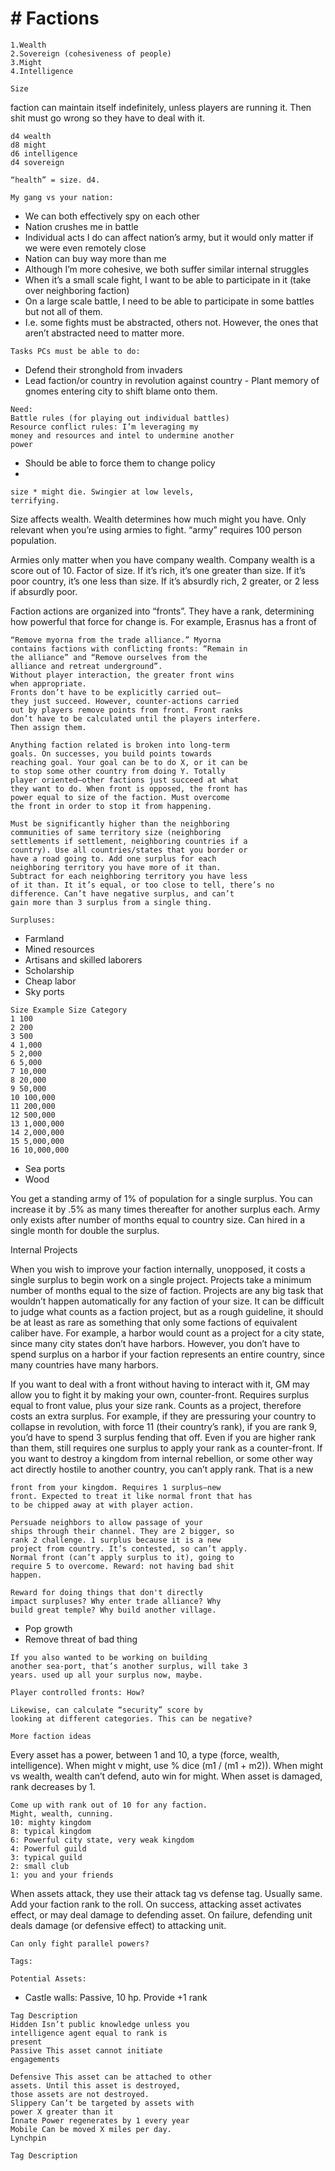 # # Factions

```
1.Wealth
2.Sovereign (cohesiveness of people)
3.Might
4.Intelligence
```

```
Size
```

faction can maintain itself indefinitely, unless
players are running it. Then shit must go wrong so
they have to deal with it.

```
d4 wealth
d8 might
d6 intelligence
d4 sovereign
```

```
“health” = size. d4.
```

```
My gang vs your nation:
```

- We can both effectively spy on each other
- Nation crushes me in battle
- Individual acts I do can affect nation’s army,
  but it would only matter if we were even
  remotely close
- Nation can buy way more than me
- Although I’m more cohesive, we both suffer
  similar internal struggles
- When it’s a small scale fight, I want to be
  able to participate in it (take over neighboring
  faction)
- On a large scale battle, I need to be able to
  participate in some battles but not all of them.
- I.e. some fights must be abstracted, others
  not. However, the ones that aren’t abstracted
  need to matter more.

```
Tasks PCs must be able to do:
```

- Defend their stronghold from invaders
- Lead faction/or country in revolution against
  country - Plant memory of gnomes entering
  city to shift blame onto them.

```
Need:
Battle rules (for playing out individual battles)
Resource conflict rules: I’m leveraging my
money and resources and intel to undermine another
power
```

- Should be able to force them to change
  policy
-

```
size * might die. Swingier at low levels,
terrifying.
```

Size affects wealth. Wealth determines how
much might you have. Only relevant when you’re
using armies to fight. “army” requires 100 person
population.

Armies only matter when you have company
wealth. Company wealth is a score out of 10. Factor
of size. If it’s rich, it’s one greater than size. If it’s
poor country, it’s one less than size. If it’s absurdly
rich, 2 greater, or 2 less if absurdly poor.

Faction actions are organized into “fronts”. They
have a rank, determining how powerful that force for
change is. For example, Erasnus has a front of

```
“Remove myorna from the trade alliance.” Myorna
contains factions with conflicting fronts: “Remain in
the alliance” and “Remove ourselves from the
alliance and retreat underground”.
Without player interaction, the greater front wins
when appropriate.
Fronts don’t have to be explicitly carried out—
they just succeed. However, counter-actions carried
out by players remove points from front. Front ranks
don’t have to be calculated until the players interfere.
Then assign them.
```

```
Anything faction related is broken into long-term
goals. On successes, you build points towards
reaching goal. Your goal can be to do X, or it can be
to stop some other country from doing Y. Totally
player oriented—other factions just succeed at what
they want to do. When front is opposed, the front has
power equal to size of the faction. Must overcome
the front in order to stop it from happening.
```

```
Must be significantly higher than the neighboring
communities of same territory size (neighboring
settlements if settlement, neighboring countries if a
country). Use all countries/states that you border or
have a road going to. Add one surplus for each
neighboring territory you have more of it than.
Subtract for each neighboring territory you have less
of it than. It it’s equal, or too close to tell, there’s no
difference. Can’t have negative surplus, and can’t
gain more than 3 surplus from a single thing.
```

```
Surpluses:
```

- Farmland
- Mined resources
- Artisans and skilled laborers
- Scholarship
- Cheap labor
- Sky ports

```
Size Example Size Category
1 100
2 200
3 500
4 1,000
5 2,000
6 5,000
7 10,000
8 20,000
9 50,000
10 100,000
11 200,000
12 500,000
13 1,000,000
14 2,000,000
15 5,000,000
16 10,000,000
```

- Sea ports
- Wood

You get a standing army of 1% of population for
a single surplus. You can increase it by .5% as many
times thereafter for another surplus each. Army only
exists after number of months equal to country size.
Can hired in a single month for double the surplus.

Internal Projects

When you wish to improve your faction
internally, unopposed, it costs a single surplus to
begin work on a single project. Projects take a
minimum number of months equal to the size of
faction. Projects are any big task that wouldn’t
happen automatically for any faction of your size. It
can be difficult to judge what counts as a faction
project, but as a rough guideline, it should be at least
as rare as something that only some factions of
equivalent caliber have. For example, a harbor would
count as a project for a city state, since many city
states don’t have harbors. However, you don’t have
to spend surplus on a harbor if your faction
represents an entire country, since many countries
have many harbors.

If you want to deal with a front without having to
interact with it, GM may allow you to fight it by
making your own, counter-front. Requires surplus
equal to front value, plus your size rank. Counts as a
project, therefore costs an extra surplus. For
example, if they are pressuring your country to
collapse in revolution, with force 11 (their country’s
rank), if you are rank 9, you’d have to spend 3
surplus fending that off. Even if you are higher rank
than them, still requires one surplus to apply your
rank as a counter-front.
If you want to destroy a kingdom from internal
rebellion, or some other way act directly hostile to
another country, you can’t apply rank. That is a new

```
front from your kingdom. Requires 1 surplus—new
front. Expected to treat it like normal front that has
to be chipped away at with player action.
```

```
Persuade neighbors to allow passage of your
ships through their channel. They are 2 bigger, so
rank 2 challenge. 1 surplus because it is a new
project from country. It’s contested, so can’t apply.
Normal front (can’t apply surplus to it), going to
require 5 to overcome. Reward: not having bad shit
happen.
```

```
Reward for doing things that don't directly
impact surpluses? Why enter trade alliance? Why
build great temple? Why build another village.
```

- Pop growth
- Remove threat of bad thing

```
If you also wanted to be working on building
another sea-port, that’s another surplus, will take 3
years. used up all your surplus now, maybe.
```

```
Player controlled fronts: How?
```

```
Likewise, can calculate “security” score by
looking at different categories. This can be negative?
```

```
More faction ideas
```

Every asset has a power, between 1 and 10, a
type (force, wealth, intelligence).
When might v might, use % dice (m1 / (m1 +
m2)).
When might vs wealth, wealth can’t defend, auto
win for might.
When asset is damaged, rank decreases by 1.

```
Come up with rank out of 10 for any faction.
Might, wealth, cunning.
10: mighty kingdom
8: typical kingdom
6: Powerful city state, very weak kingdom
4: Powerful guild
3: typical guild
2: small club
1: you and your friends
```

When assets attack, they use their attack tag vs
defense tag. Usually same. Add your faction rank to
the roll. On success, attacking asset activates effect,
or may deal damage to defending asset. On failure,
defending unit deals damage (or defensive effect) to
attacking unit.

```
Can only fight parallel powers?
```

```
Tags:
```

```
Potential Assets:
```

- Castle walls: Passive, 10 hp. Provide +1 rank

```
Tag Description
Hidden Isn’t public knowledge unless you
intelligence agent equal to rank is
present
Passive This asset cannot initiate
engagements
```

```
Defensive This asset can be attached to other
assets. Until this asset is destroyed,
those assets are not destroyed.
Slippery Can’t be targeted by assets with
power X greater than it
Innate Power regenerates by 1 every year
Mobile Can be moved X miles per day.
Lynchpin
```

```
Tag Description
```
